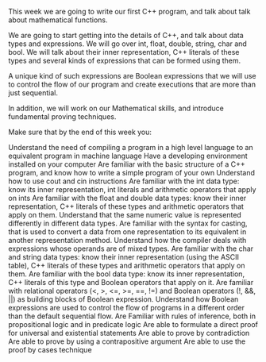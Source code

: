 This week we are going to write our first C++ program, and talk about talk about mathematical functions.

We are going to start getting into the details of C++, and talk about data types and expressions.
We will go over int, float, double, string, char and bool. We will talk about their inner representation, C++ literals of these types and several kinds of expressions that can be formed using them. 

A unique kind of such expressions are Boolean expressions that we will use to control the flow of our program and create executions that are more than just sequential.

In addition, we will work on our Mathematical skills, and introduce fundamental proving techniques.

Make sure that by the end of this week you:

Understand the need of compiling a program in a high level language to an equivalent program in machine language
Have a developing environment installed on your computer
Are familiar with the basic structure of a C++ program, and know how to write a simple program of your own
Understand how to use cout and cin instructions
Are familiar with the int data type: know its inner representation, int literals and arithmetic operators that apply on ints
Are familiar with the float and double data types: know their inner representation, C++ literals of these types and arithmetic operators that apply on them.
Understand that the same numeric value is represented differently in different data types.
Are familiar with the syntax for casting, that is used to convert a data from one representation to its equivalent in another representation method.
Understand how the compiler deals with expressions whose operands are of mixed types.
Are familiar with the char and string data types: know their inner representation (using the ASCII table), C++ literals of these types and arithmetic operators that apply on them.
Are familiar with the bool data type: know its inner representation, C++ literals of this type and Boolean operators that apply on it.
Are familiar with relational operators (<, >, <=, >=, ==, !=) and Boolean operators (!, &&, ||) as building blocks of Boolean expression.
Understand how Boolean expressions are used to control the flow of programs in a different order than the default sequential flow.
Are Familiar with rules of inference, both in propositional logic and in predicate logic
Are able to formulate a direct proof for universal and existential statements
Are able to prove by contradiction
Are able to prove by using a contrapositive argument
Are able to use the proof by cases technique
